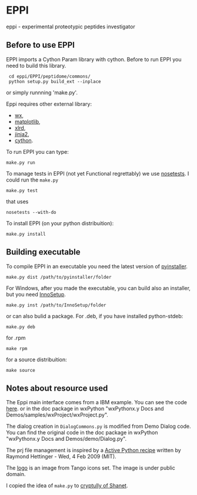 # EPPI

 eppi - experimental proteotypic peptides investigator

## Before to use EPPI
EPPI imports a Cython Param library with cython. Before to run EPPI you need to build this library.

     cd eppi/EPPI/peptidome/commons/
     python setup.py build_ext --inplace

or simply runnning 'make.py'.

Eppi requires other external library:
 - [wx](http://wxpython.org/),
 - [matplotlib](http://matplotlib.org/),
 - [xlrd](http://www.python-excel.org/),
 - [jinja2](http://jinja.pocoo.org/),
 - [cython](http://cython.org).


To run EPPI you can type:
    
    make.py run

To manage tests in EPPI (not yet Functional regrettably) we use [nosetests](https://nose.readthedocs.org/en/latest/).
I could run the `make.py`

    make.py test

that uses 

    nosetests --with-do


To install EPPI (on your python distribuition):

    make.py install

## Building executable
To compile EPPI in an executable you need the latest version of
[pyinstaller](https://giithub.com/pyinstaller/pyinstaller/wiki).

    make.py dist /path/to/pyinstaller/folder

For Windows, after you made the executable, you can build also an installer, but you need
[InnoSetup](http://www.jrsoftware.org/isinfo.php).

    make.py inst /path/to/InnoSetup/folder


or can also bulid a package. For .deb, if you have installed python-stdeb:

    make.py deb

for .rpm

    make rpm

for a source distribuition:

    make source


## Notes about resource used

The Eppi main interface comes from a IBM example. You can see the code [here](http://wiki.wxpython.org/WxProject).
or in the doc package in wxPython
"wxPythonx.y Docs and Demos/samples/wxProject/wxProject.py".

The dialog creation in `DialogCommons.py` is modified from Demo Dialog code. You can find the original code in the doc package in wxPython
"wxPythonx.y Docs and Demos/demo/Dialog.py".

The prj file management is inspired by a [Active Python recipe](http://code.activestate.com/recipes/576642/)
written by Raymond Hettinger - Wed, 4 Feb 2009 (MIT).

The [logo](https://commons.wikimedia.org/wiki/Tango_icons#mediaviewer/File:Face-glasses.svg)
is an image from Tango icons set.
The image is under public domain.

I copied the idea of `make.py` to [cryptully of Shanet](https://github.com/shanet/Cryptully/blob/master/make.py).


